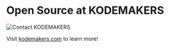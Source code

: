# Open Source at KODEMAKERS

![Contact KODEMAKERS](https://user-images.githubusercontent.com/32420644/137264376-a9e7e478-b6ec-4a84-82db-4d300d89827c.jpg)

Visit [kodemakers.com](https://kodemakers.com) to learn more!
